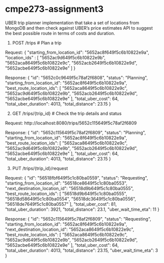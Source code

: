 # cmpe273-assignment3

UBER trip planner implementation that take a set of locations from MongoDB and then check against UBER’s price estimates API to suggest the best possible route in terms of costs and duration.



1. POST        /trips   # Plan a trip

Request:
{
    "starting_from_location_id": "5652ac8f649f5c6b10822e9a",
    "location_ids" : [ "5652ac9d649f5c6b10822e9b", "5652aca8649f5c6b10822e9c", "5652acb2649f5c6b10822e9d", "5652acbe649f5c6b10822e9e" ] 
}

Response:
{
  "id": "5652c0c9649f5c78af2f6808",
  "status": "Planning",
  "starting_from_location_id": "5652ac8f649f5c6b10822e9a",
  "best_route_location_ids": [
    "5652aca8649f5c6b10822e9c",
    "5652ac9d649f5c6b10822e9b",
    "5652acb2649f5c6b10822e9d",
    "5652acbe649f5c6b10822e9e"
  ],
  "total_uber_cost": 64,
  "total_uber_duration": 4013,
  "total_distance": 23.15
}


2. GET        /trips/{trip_id} # Check the trip details and status

Request:
http://localhost:8080/trips/5652c115649f5c78af2f6809

Response:
{
  "id": "5652c115649f5c78af2f6809",
  "status": "Planning",
  "starting_from_location_id": "5652ac8f649f5c6b10822e9a",
  "best_route_location_ids": [
    "5652aca8649f5c6b10822e9c",
    "5652ac9d649f5c6b10822e9b",
    "5652acb2649f5c6b10822e9d",
    "5652acbe649f5c6b10822e9e"
  ],
  "total_uber_cost": 64,
  "total_uber_duration": 4013,
  "total_distance": 23.15
}


3. PUT        /trips/{trip_id}/request 

Request:
{
  "id": "56518fbf649f5c1c80ba0559",
  "status": "Requesting",
  "starting_from_location_id": "56518ce8649f5c1c80ba0553",
  "next_destination_location_id": "56518d9b649f5c1c80ba0555",
  "best_route_location_ids": [
    "56518d9b649f5c1c80ba0555",
    "56518d58649f5c1c80ba0554",
    "56518dc3649f5c1c80ba0556",
    "56518de7649f5c1c80ba0557"
  ],
  "total_uber_cost": 81,
  "total_uber_duration": 3921,
  "total_distance": 23.1,
  "uber_wait_time_eta": 11
}

Response:
{
  "id": "5652c115649f5c78af2f6809",
  "status": "Requesting",
  "starting_from_location_id": "5652ac8f649f5c6b10822e9a",
  "next_destination_location_id": "5652aca8649f5c6b10822e9c",
  "best_route_location_ids": [
    "5652aca8649f5c6b10822e9c",
    "5652ac9d649f5c6b10822e9b",
    "5652acb2649f5c6b10822e9d",
    "5652acbe649f5c6b10822e9e"
  ],
  "total_uber_cost": 64,
  "total_uber_duration": 4013,
  "total_distance": 23.15,
  "uber_wait_time_eta": 3
}
